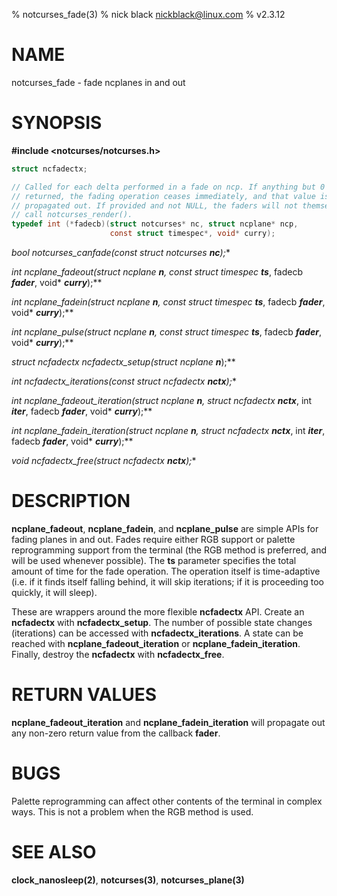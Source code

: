 % notcurses_fade(3)
% nick black <nickblack@linux.com>
% v2.3.12

# NAME

notcurses_fade - fade ncplanes in and out

# SYNOPSIS

**#include <notcurses/notcurses.h>**

```c
struct ncfadectx;

// Called for each delta performed in a fade on ncp. If anything but 0 is
// returned, the fading operation ceases immediately, and that value is
// propagated out. If provided and not NULL, the faders will not themselves
// call notcurses_render().
typedef int (*fadecb)(struct notcurses* nc, struct ncplane* ncp,
                      const struct timespec*, void* curry);
```

**bool notcurses_canfade(const struct notcurses* ***nc***);**

**int ncplane_fadeout(struct ncplane* ***n***, const struct timespec* ***ts***, fadecb ***fader***, void* ***curry***);**

**int ncplane_fadein(struct ncplane* ***n***, const struct timespec* ***ts***, fadecb ***fader***, void* ***curry***);**

**int ncplane_pulse(struct ncplane* ***n***, const struct timespec* ***ts***, fadecb ***fader***, void* ***curry***);**

**struct ncfadectx* ncfadectx_setup(struct ncplane* ***n***);**

**int ncfadectx_iterations(const struct ncfadectx* ***nctx***);**

**int ncplane_fadeout_iteration(struct ncplane* ***n***, struct ncfadectx* ***nctx***, int ***iter***, fadecb ***fader***, void* ***curry***);**

**int ncplane_fadein_iteration(struct ncplane* ***n***, struct ncfadectx* ***nctx***, int ***iter***, fadecb ***fader***, void* ***curry***);**

**void ncfadectx_free(struct ncfadectx* ***nctx***);**

# DESCRIPTION

**ncplane_fadeout**, **ncplane_fadein**, and **ncplane_pulse** are simple
APIs for fading planes in and out. Fades require either RGB support or
palette reprogramming support from the terminal (the RGB method is
preferred, and will be used whenever possible). The **ts** parameter
specifies the total amount of time for the fade operation. The operation
itself is time-adaptive (i.e. if it finds itself falling behind, it will
skip iterations; if it is proceeding too quickly, it will sleep).

These are wrappers around the more flexible **ncfadectx** API. Create an
**ncfadectx** with **ncfadectx_setup**. The number of possible state changes
(iterations) can be accessed with **ncfadectx_iterations**. A state can be
reached with **ncplane_fadeout_iteration** or **ncplane_fadein_iteration**.
Finally, destroy the **ncfadectx** with **ncfadectx_free**.

# RETURN VALUES

**ncplane_fadeout_iteration** and **ncplane_fadein_iteration** will propagate
out any non-zero return value from the callback **fader**.

# BUGS

Palette reprogramming can affect other contents of the terminal in complex
ways. This is not a problem when the RGB method is used.

# SEE ALSO

**clock_nanosleep(2)**,
**notcurses(3)**,
**notcurses_plane(3)**
